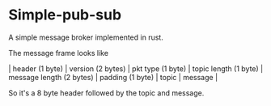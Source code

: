 # Simple-pub-sub

A simple message broker implemented in rust.

The message frame looks like

| header (1 byte) | version (2 bytes) | pkt type (1 byte) | topic length (1 byte) | message length (2 bytes) | padding (1 byte) | topic | message |

So it's a 8 byte header followed by the topic and message.

